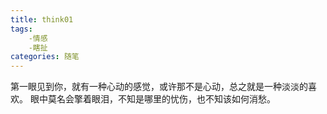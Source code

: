 ```yaml
---
title: think01
tags:
	-情感
	-瞎扯
categories: 随笔
---
```

第一眼见到你，就有一种心动的感觉，或许那不是心动，总之就是一种淡淡的喜欢。
眼中莫名会擎着眼泪，不知是哪里的忧伤，也不知该如何消愁。
<!-- more -->